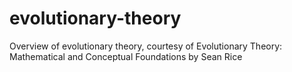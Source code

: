 # evolutionary-theory
Overview of evolutionary theory, courtesy of Evolutionary Theory: Mathematical and Conceptual Foundations by Sean Rice
